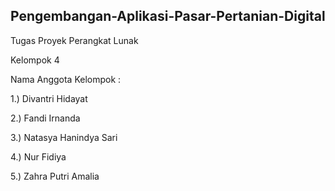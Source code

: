 ## Pengembangan-Aplikasi-Pasar-Pertanian-Digital

Tugas Proyek Perangkat Lunak

Kelompok 4

Nama Anggota Kelompok : 

1.) Divantri Hidayat

2.) Fandi Irnanda

3.) Natasya Hanindya Sari

4.) Nur Fidiya

5.) Zahra Putri Amalia
